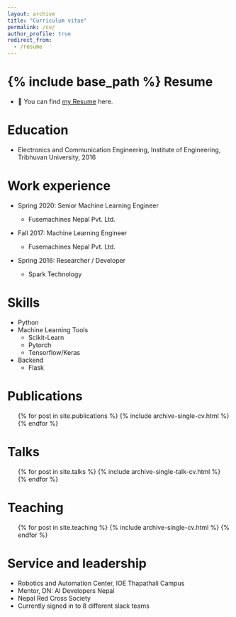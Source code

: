 ```yaml
---
layout: archive
title: "Curriculum vitae"
permalink: /cv/
author_profile: true
redirect_from:
  - /resume
---
```


{% include base_path %}
Resume
======
- 📃 You can find [my Resume](https://thapasushil.com/files/Resume.pdf) here.

Education
======
* Electronics and Communication Engineering, Institute of Engineering, Tribhuvan University, 2016
<!-- * M.S. Computer Science, ****** University, 2022  (expected) -->

Work experience
======
* Spring 2020: Senior Machine Learning Engineer
  * Fusemachines Nepal Pvt. Ltd.
  <!-- * Duties included: Tagging issues -->
  <!-- * Supervisor: Professor Git -->

* Fall 2017: Machine Learning Engineer
  * Fusemachines Nepal Pvt. Ltd.
  <!-- * Duties included: Merging pull requests -->
  <!-- * Supervisor: Professor Hub -->
  
* Spring 2016: Researcher / Developer
  * Spark Technology
  <!-- * Duties included: Merging pull requests -->
  <!-- * Supervisor: Professor Hub -->
  
Skills
======
* Python
* Machine Learning Tools
  * Scikit-Learn
  * Pytorch
  * Tensorflow/Keras
* Backend
  * Flask

Publications
======
  <ul>{% for post in site.publications %}
    {% include archive-single-cv.html %}
  {% endfor %}</ul>
  
Talks
======
  <ul>{% for post in site.talks %}
    {% include archive-single-talk-cv.html %}
  {% endfor %}</ul>
  
Teaching
======
  <ul>{% for post in site.teaching %}
    {% include archive-single-cv.html %}
  {% endfor %}</ul>
  
Service and leadership
======
* Robotics and Automation Center, IOE Thapathali Campus
* Mentor, DN: AI Developers Nepal
* Nepal Red Cross Society
* Currently signed in to 8 different slack teams